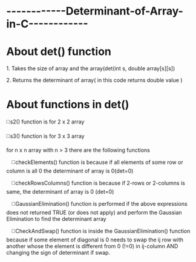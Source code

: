 # ------------Determinant-of-Array-in-C------------
# About det() function
<p>1. Takes the size of array and the array(det(int s, double array[s][s])</p>
<p>2. Returns the determinant of array( in this code returns double value )</p>

# About functions in det()
<p>◻️s2() function is for 2 x 2 array</p>
<p>◻️s3() function is for 3 x 3 array</p>
<p>for n x n array with n > 3 there are the following functions</p> 
  <p>&emsp;◻️checkElements() function is because if all elements of some row or column is all 0 the determinant of array is 0(det=0)</p>
  <p>&emsp;◻️checkRowsColumns() function is because if 2-rows or 2-columns is same, the determinant of array is 0 (det=0)</p>
  <p>&emsp;◻️GaussianElimination() function is performed if the above expressions does not returned TRUE (or does not apply) and perform the Gaussian Elimination to find the determinant array </p>
  <p>&emsp;◻️CheckAndSwap() function is inside the GaussianElimination() function because if some element of diagonal is 0 needs to swap the ij row with another whose the element is different from 0 (!=0) in ij-column  AND changing the sign of determinant if swap.</p>
